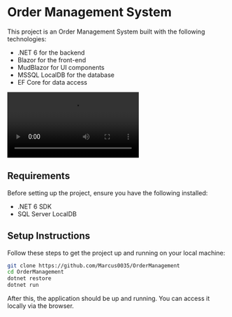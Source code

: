 # Order Management System

This project is an Order Management System built with the following technologies:

- .NET 6 for the backend
- Blazor for the front-end
- MudBlazor for UI components
- MSSQL LocalDB for the database
- EF Core for data access





<video src="https://github.com/user-attachments/assets/3ebecb94-2a66-4281-b904-8f7ea87b6945" autoplay></video>


## Requirements

Before setting up the project, ensure you have the following installed:

- .NET 6 SDK
- SQL Server LocalDB

## Setup Instructions

Follow these steps to get the project up and running on your local machine:
   ```bash
   git clone https://github.com/Marcus0035/OrderManagement
   cd OrderManagement
   dotnet restore
   dotnet run
   ```

After this, the application should be up and running. You can access it locally via the browser.
